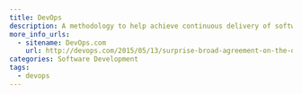 ```yaml
---
title: DevOps
description: A methodology to help achieve continuous delivery of software-driven innovation.
more_info_urls: 
  - sitename: DevOps.com
    url: http://devops.com/2015/05/13/surprise-broad-agreement-on-the-definition-of-devops/
categories: Software Development
tags: 
  - devops
---
```

